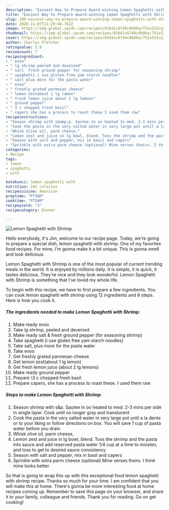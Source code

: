 ```yaml
---
description: "Easiest Way to Prepare Award-winning Lemon Spaghetti with Shrimp"
title: "Easiest Way to Prepare Award-winning Lemon Spaghetti with Shrimp"
slug: 109-easiest-way-to-prepare-award-winning-lemon-spaghetti-with-shrimp
date: 2020-11-07T21:29:44.762Z
image: https://img-global.cpcdn.com/recipes/81641c6749c0b80a/751x532cq70/lemon-spaghetti-with-shrimp-recipe-main-photo.jpg
thumbnail: https://img-global.cpcdn.com/recipes/81641c6749c0b80a/751x532cq70/lemon-spaghetti-with-shrimp-recipe-main-photo.jpg
cover: https://img-global.cpcdn.com/recipes/81641c6749c0b80a/751x532cq70/lemon-spaghetti-with-shrimp-recipe-main-photo.jpg
author: Charles Fletcher
ratingvalue: 3.9
reviewcount: 7
recipeingredient:
- " evoo"
- " lg shrimp peeled and deveined"
- " salt  fresh ground pepper for seasoning shrimp"
- " spaghetti i use gluten free yam starch noodles"
- " salt plus more for the pasta water"
- " evoo"
- " freshly grated parmesan cheese"
- " lemon zestabout 1 lg lemon"
- " fresh lemon juice about 2 lg lemons"
- " ground pepper"
- " 3 c chopped fresh basil"
- " capers she has a process to roast these I used them raw"
recipeinstructions:
- "Season shrimp with s&amp;p. Sautee in oo heated to med. 2-3 mins per side in single layer. Cook until no longer gray and translucent"
- "Cook the pasta in the very salted water in very large pot until a la dente or to your liking or follow directions on box. You will save 1 cup of pasta water before you drain"
- "Whisk olive oil, parm cheese,"
- "Lemon zest and juice in lg bowl, blend. Toss the shrimp and the pasta into sauce and add reserved pasta water 1/4 cup at a time to moisten, and toss to get to desired sauce consistency"
- "Season with salt and pepper, mix in basil and capers"
- "Sprinkle with extra parm cheese (optional) Mine verses theirs. I think mine looks better"
categories:
- Recipe
tags:
- lemon
- spaghetti
- with

katakunci: lemon spaghetti with 
nutrition: 242 calories
recipecuisine: American
preptime: "PT36M"
cooktime: "PT56M"
recipeyield: "3"
recipecategory: Dinner

---
```



![Lemon Spaghetti with Shrimp](https://img-global.cpcdn.com/recipes/81641c6749c0b80a/751x532cq70/lemon-spaghetti-with-shrimp-recipe-main-photo.jpg)

Hello everybody, it's Jim, welcome to our recipe page. Today, we're going to prepare a special dish, lemon spaghetti with shrimp. One of my favorites food recipes. For mine, I'm gonna make it a bit unique. This is gonna smell and look delicious.



Lemon Spaghetti with Shrimp is one of the most popular of current trending meals in the world. It is enjoyed by millions daily. It is simple, it is quick, it tastes delicious. They're nice and they look wonderful. Lemon Spaghetti with Shrimp is something that I've loved my whole life.


To begin with this recipe, we have to first prepare a few ingredients. You can cook lemon spaghetti with shrimp using 12 ingredients and 6 steps. Here is how you cook it.

<!--inarticleads1-->

##### The ingredients needed to make Lemon Spaghetti with Shrimp:

1. Make ready  evoo
1. Take  lg shrimp, peeled and deveined
1. Make ready  salt &amp; fresh ground pepper (for seasoning shrimp)
1. Take  spaghetti (i use gluten free yam starch noodles)
1. Take  salt, plus more for the pasta water
1. Take  evoo
1. Get  freshly grated parmesan cheese
1. Get  lemon zest(about 1 lg lemon)
1. Get  fresh lemon juice (about 2 lg lemons)
1. Make ready  ground pepper
1. Prepare  \3 c chopped fresh basil
1. Prepare  capers, she has a process to roast these. I used them raw




<!--inarticleads2-->

##### Steps to make Lemon Spaghetti with Shrimp:

1. Season shrimp with s&amp;p. Sautee in oo heated to med. 2-3 mins per side in single layer. Cook until no longer gray and translucent
1. Cook the pasta in the very salted water in very large pot until a la dente or to your liking or follow directions on box. You will save 1 cup of pasta water before you drain
1. Whisk olive oil, parm cheese,
1. Lemon zest and juice in lg bowl, blend. Toss the shrimp and the pasta into sauce and add reserved pasta water 1/4 cup at a time to moisten, and toss to get to desired sauce consistency
1. Season with salt and pepper, mix in basil and capers
1. Sprinkle with extra parm cheese (optional) Mine verses theirs. I think mine looks better




So that is going to wrap this up with this exceptional food lemon spaghetti with shrimp recipe. Thanks so much for your time. I am confident that you will make this at home. There's gonna be more interesting food at home recipes coming up. Remember to save this page on your browser, and share it to your family, colleague and friends. Thank you for reading. Go on get cooking!
